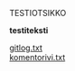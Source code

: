 TESTIOTSIKKO

**testiteksti**

[gitlog.txt](https://github.com/akselipu/ot-harjoitustyo/blob/main/laskarit/viikko1/gitlog.txt)  
[komentorivi.txt](https://github.com/akselipu/ot-harjoitustyo/blob/main/laskarit/viikko1/komentorivi.txt)


